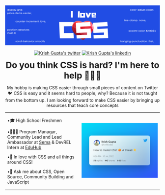 <div align="center">
  <p><a href="https://twitter.com/krshkodes"><img alt="Welcome to Krish Gupta's github profile" src="assets/Banner.png" height="60%" /></a></p>
  <p>
    <a href="https://twitter.com/@krshkodes"><img src="https://img.shields.io/badge/krshkodes-1DA1F2?style=for-the-badge&logo=twitter&logoColor=white" alt="Krish Gupta's twitter"></a>
    <a href="https://www.linkedin.com/in/krshkodes"><img src="https://img.shields.io/badge/LinkedIn-0077B5?style=for-the-badge&logo=linkedin&logoColor=white" alt="Krish Gupta's linkedin"></a>
  </p>
  <h1 style="margin: 0;">Do you think CSS is hard? I'm here to help 🙋🏻‍♂️</h1>
  <p>My hobby is making CSS easier through small pieces of content on Twitter 🐦 CSS is easy and it seems hard to people, why? Because it is not taught from the bottom up. I am looking forward to make CSS easier by bringing up resources that teach core concepts</p>
</div align="center">
<table align="center"><tr>
<td>
  <p> •🎓 High School Freshmen</p>
  <p> •👨🏻‍💻 Program Managar, Community Lead and Lead Ambassador at <a href="https://semasoftware.com/">Sema</a> & DevREL Intern at <a href="https://eduhubcommunity.tech/">EduHub</a></p>
  <p> •💖 In love with CSS and all things around CSS!</p>
  <p> •💭 Ask me about CSS, Open Source, Community Building and JavaScript</p>
</td>
<td> <a align="center" href="https://twitter.com/krshkodes/status/1546146271089422336"><img alt="Twitter Thread on resources to Learn and Master CSS from its core" src="assets/Hero.png" height="95%" /></a> </td>
<tr></table>
